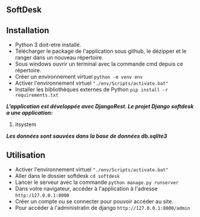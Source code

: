## SoftDesk

## Installation
* Python 3 doit-etre installé.
* Télécharger le package de l'application sous github, le dézipper et le ranger dans un nouveau répertoire.
* Sous windows ouvrir un terminal avec la commande cmd depuis ce répertoire.
* Créer un environnement virtuel `python -m venv env`
* Activer l'environnement virtuel `"./env/Scripts/activate.bat"`
* Installer les bibliothèques externes de Python `pip install -r requirements.txt`

_**L'application est développée avec DjangoRest. Le projet Django softdesk a une application:**_
1. itsystem

_**Les données sont sauvées dans la base de données db.sqlite3**_

## Utilisation
* Activer l'environnement virtuel `"./env/Scripts/activate.bat"`
* Aller dans le dossier softdesk `cd softdesk`
* Lancer le serveur avec la commande `python manage.py runserver`
* Dans votre navigateur, accéder à l'application à l'adresse `http:/127.0.0.1:8000`
* Créer un compte ou se connecter pour pouvoir accéder au site.
* Pour accéder à l'administratin de django `http://127.0.0.1:8000/admin`

